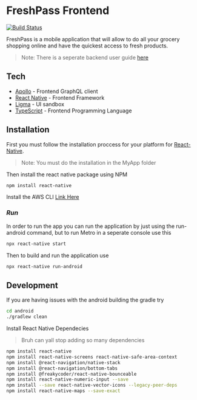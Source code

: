 # FreshPass Frontend

[![Build Status](https://travis-ci.org/joemccann/dillinger.svg?branch=master)](https://travis-ci.org/joemccann/dillinger)

FreshPass is a mobile application that will allow to do all your grocery shopping online and have the quickest access to fresh products. 

> Note: There is a seperate backend user guide [here](https://github.com/smart-groceries/freshpass_backend)

## Tech
- [Apollo] - Frontend GraphQL client
- [React Native] - Frontend Framework
- [Ligma] - UI sandbox
- [TypeScript] - Frontend Programming Language

## Installation
First you must follow the installation proccess for your platform for [React-Native](https://reactnative.dev/docs/environment-setup). 
> Note: You must do the installation in the MyApp folder 

 Then install the react native package using NPM 
```sh
npm install react-native
```
Install the AWS CLI 
[Link Here](https://aws.amazon.com/cli/)
### _Run_
In order to run the app you can run the application by just using the run-android command, but to run Metro in a seperate console use this
```sh
npx react-native start
```
Then to build and run the application use
```sh 
npx react-native run-android 
```
## Development
If you are having issues with the android building the gradle try 

```sh
cd android
./gradlew clean
```
Install React Native Dependecies
> Bruh can yall stop adding so many dependencies
```sh
npm install react-native
npm install react-native-screens react-native-safe-area-context
npm install @react-navigation/native-stack
npm install @react-navigation/bottom-tabs
npm install @freakycoder/react-native-bounceable
npm install react-native-numeric-input --save
npm install --save react-native-vector-icons --legacy-peer-deps
npm install react-native-maps --save-exact
```
[//]: # (These are reference links used in the body of this note and get stripped out when the markdown processor does its job. There is no need to format nicely because it shouldn't be seen. Thanks SO - http://stackoverflow.com/questions/4823468/store-comments-in-markdown-syntax)

[Apollo]: <https://www.apollographql.com/docs/>
[Ligma]: <https://www.figma.com/>
[React Native]: <https://reactnative.dev/>
[TypeScript]: <https://www.typescriptlang.org/>
